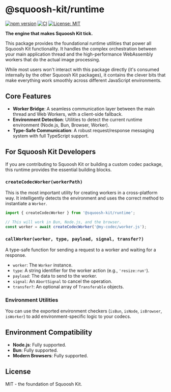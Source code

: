 # @squoosh-kit/runtime

[![npm version](https://badge.fury.io/js/%40squoosh-kit%2Fruntime.svg)](https://badge.fury.io/js/%40squoosh-kit%2Fruntime)
[![CI](https://github.com/bnowak008/squoosh-kit/actions/workflows/ci.yml/badge.svg)](https://github.com/bnowak008/squoosh-kit/actions/workflows/ci.yml)
[![License: MIT](https://img.shields.io/badge/License-MIT-yellow.svg)](https://opensource.org/licenses/MIT)

**The engine that makes Squoosh Kit tick.**

This package provides the foundational runtime utilities that power all Squoosh Kit functionality. It handles the complex orchestration between your main application thread and the high-performance WebAssembly workers that do the actual image processing.

While most users won't interact with this package directly (it's consumed internally by the other Squoosh Kit packages), it contains the clever bits that make everything work smoothly across different JavaScript environments.

## Core Features

- **Worker Bridge**: A seamless communication layer between the main thread and Web Workers, with a client-side fallback.
- **Environment Detection**: Utilities to detect the current runtime environment (Node.js, Bun, Browser, Worker).
- **Type-Safe Communication**: A robust request/response messaging system with full TypeScript support.

## For Squoosh Kit Developers

If you are contributing to Squoosh Kit or building a custom codec package, this runtime provides the essential building blocks.

### `createCodecWorker(workerPath)`

This is the most important utility for creating workers in a cross-platform way. It intelligently detects the environment and uses the correct method to instantiate a `Worker`.

```typescript
import { createCodecWorker } from '@squoosh-kit/runtime';

// This will work in Bun, Node.js, and the browser.
const worker = await createCodecWorker('@my-codec/worker.js');
```

### `callWorker(worker, type, payload, signal, transfer?)`

A type-safe function for sending a request to a worker and waiting for a response.

- `worker`: The `Worker` instance.
- `type`: A string identifier for the worker action (e.g., `'resize:run'`).
- `payload`: The data to send to the worker.
- `signal`: An `AbortSignal` to cancel the operation.
- `transfer?`: An optional array of `Transferable` objects.

### Environment Utilities

You can use the exported environment checkers (`isBun`, `isNode`, `isBrowser`, `isWorker`) to add environment-specific logic to your codecs.

## Environment Compatibility

- **Node.js**: Fully supported.
- **Bun**: Fully supported.
- **Modern Browsers**: Fully supported.

## License

MIT - the foundation of Squoosh Kit.
